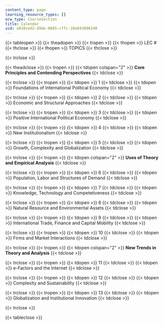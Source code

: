 ```yaml
---
content_type: page
learning_resource_types: []
ocw_type: CourseSection
title: Calendar
uid: a010ced2-d9de-0685-cffc-28e843896240
---
```


{{< tableopen >}}
{{< theadopen >}}
{{< tropen >}}
{{< thopen >}}
LEC #
{{< thclose >}}
{{< thopen >}}
TOPICS
{{< thclose >}}

{{< trclose >}}

{{< theadclose >}}
{{< tropen >}}
{{< tdopen colspan="2" >}}
**Core Principles and Contending Perspectives**
{{< tdclose >}}

{{< trclose >}}
{{< tropen >}}
{{< tdopen >}}
1
{{< tdclose >}}
{{< tdopen >}}
Foundations of International Political Economy
{{< tdclose >}}

{{< trclose >}}
{{< tropen >}}
{{< tdopen >}}
2
{{< tdclose >}}
{{< tdopen >}}
Economic and Structural Approaches
{{< tdclose >}}

{{< trclose >}}
{{< tropen >}}
{{< tdopen >}}
3
{{< tdclose >}}
{{< tdopen >}}
Positive International Political Economy
{{< tdclose >}}

{{< trclose >}}
{{< tropen >}}
{{< tdopen >}}
4
{{< tdclose >}}
{{< tdopen >}}
New Institutionalism
{{< tdclose >}}

{{< trclose >}}
{{< tropen >}}
{{< tdopen >}}
5
{{< tdclose >}}
{{< tdopen >}}
Growth, Complexity and Globalization
{{< tdclose >}}

{{< trclose >}}
{{< tropen >}}
{{< tdopen colspan="2" >}}
**Uses of Theory and Empirical Analysis**
{{< tdclose >}}

{{< trclose >}}
{{< tropen >}}
{{< tdopen >}}
6
{{< tdclose >}}
{{< tdopen >}}
Population, Labor and Structures of Demand
{{< tdclose >}}

{{< trclose >}}
{{< tropen >}}
{{< tdopen >}}
7
{{< tdclose >}}
{{< tdopen >}}
Knowledge, Technology and Competetiveness
{{< tdclose >}}

{{< trclose >}}
{{< tropen >}}
{{< tdopen >}}
8
{{< tdclose >}}
{{< tdopen >}}
Natural Resource and Environmental Assets
{{< tdclose >}}

{{< trclose >}}
{{< tropen >}}
{{< tdopen >}}
9
{{< tdclose >}}
{{< tdopen >}}
International Trade, Finance and Capital Mobility
{{< tdclose >}}

{{< trclose >}}
{{< tropen >}}
{{< tdopen >}}
10
{{< tdclose >}}
{{< tdopen >}}
Firms and Market Interactions
{{< tdclose >}}

{{< trclose >}}
{{< tropen >}}
{{< tdopen colspan="2" >}}
**New Trends in Theory and Analysis**
{{< tdclose >}}

{{< trclose >}}
{{< tropen >}}
{{< tdopen >}}
11
{{< tdclose >}}
{{< tdopen >}}
e-Factors and the Internet
{{< tdclose >}}

{{< trclose >}}
{{< tropen >}}
{{< tdopen >}}
12
{{< tdclose >}}
{{< tdopen >}}
Complexity and Sustainability
{{< tdclose >}}

{{< trclose >}}
{{< tropen >}}
{{< tdopen >}}
13
{{< tdclose >}}
{{< tdopen >}}
Globalization and Institutional Innovation
{{< tdclose >}}

{{< trclose >}}

{{< tableclose >}}